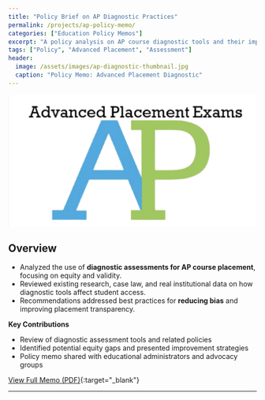 ```yaml
---
title: "Policy Brief on AP Diagnostic Practices"
permalink: /projects/ap-policy-memo/
categories: ["Education Policy Memos"]
excerpt: "A policy analysis on AP course diagnostic tools and their impact on placement equity."
tags: ["Policy", "Advanced Placement", "Assessment"]
header:
  image: /assets/images/ap-diagnostic-thumbnail.jpg
  caption: "Policy Memo: Advanced Placement Diagnostic"
---
```


![AP Diagnostic thumbnail](/assets/images/ap-diagnostic-thumbnail.jpg)

## Overview

- Analyzed the use of **diagnostic assessments for AP course placement**, focusing on equity and validity.
- Reviewed existing research, case law, and real institutional data on how diagnostic tools affect student access.
- Recommendations addressed best practices for **reducing bias** and improving placement transparency.

**Key Contributions**
- Review of diagnostic assessment tools and related policies
- Identified potential equity gaps and presented improvement strategies
- Policy memo shared with educational administrators and advocacy groups

[View Full Memo (PDF)](https://drive.google.com/file/d/1Jt2L_lsj8CIH_CIar4MQLbUnugPn4xnO/view?usp=sharing){:target="_blank"}

---
